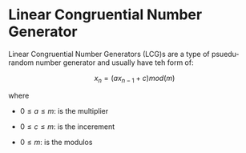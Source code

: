 # Linear Congruential Number Generator

Linear Congruential Number Generators (LCG)s are a type of psuedu-random number generator and usually have teh form of:

$$x_n=(ax_{n-1}+c)mod(m)$$

where 

* $0\leq a \leq m$: is the multiplier

* $0\leq c \leq m$: is the incerement

* $0 \leq m$: is the modulos


